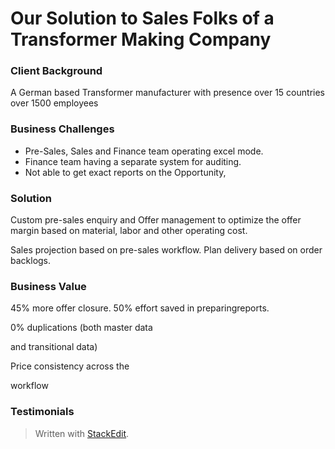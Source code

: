 
# Our Solution to Sales Folks of a Transformer Making Company

### Client Background
A German based Transformer manufacturer with presence over 15 countries over 1500 employees
### Business Challenges

 - Pre-Sales, Sales and Finance team operating excel mode. 
 - Finance team having a separate system for auditing. 
 - Not able to get exact reports on the Opportunity,

### Solution
Custom pre-sales enquiry and Offer management to optimize the offer margin based on material, labor and other operating cost.

Sales projection based on pre-sales workflow. Plan delivery based on order backlogs.

### Business Value
45% more offer closure.
50% effort saved in preparingreports.

0% duplications (both master data

and transitional data)

Price consistency across the

workflow
### Testimonials


> Written with [StackEdit](https://stackedit.io/).
<!--stackedit_data:
eyJoaXN0b3J5IjpbNjA0Nzc0MDY1LDIxMjgyNjI0NzMsLTM3Nj
I0ODg3MCwtMjAzNzI1NTI1NywtMTI5NzEzODY4M119
-->